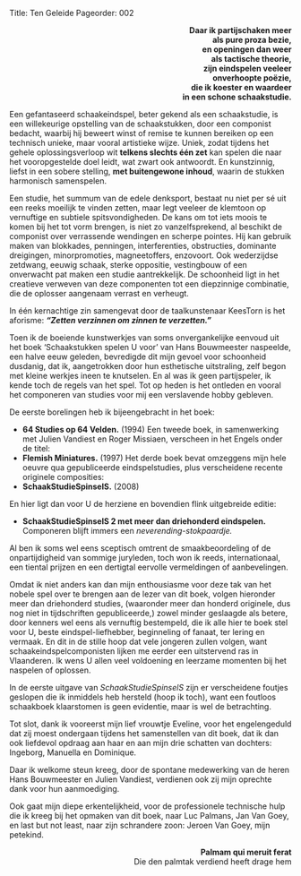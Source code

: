 Title: Ten Geleide
Pageorder: 002

<div style="text-align: right"><b>Daar ik partijschaken meer</b></div>
<div style="text-align: right"><b>als pure proza bezie,</b></div>
<div style="text-align: right"><b>en openingen dan weer</b></div>
<div style="text-align: right"><b>als tactische theorie,</b></div>
<div style="text-align: right"><b>zijn eindspelen veeleer</b></div>
<div style="text-align: right"><b>onverhoopte poëzie,</b></div>
<div style="text-align: right"><b>die ik koester en waardeer</b></div>
<div style="text-align: right"><b>in een schone schaakstudie.</b></div>

Een gefantaseerd schaakeindspel, beter gekend als een schaakstudie, is
een willekeurige opstelling van de schaakstukken, door een componist
bedacht, waarbij hij beweert winst of remise te kunnen bereiken op een
technisch unieke, maar vooral artistieke wijze. Uniek, zodat tijdens het
gehele oplossingsverloop wit **telkens slechts één zet** kan spelen die naar
het vooropgestelde doel leidt, wat zwart ook antwoordt. En kunstzinnig, liefst
in een sobere stelling, **met buitengewone inhoud**, waarin de stukken harmonisch samenspelen.

Een studie, het summum van de edele denksport, bestaat nu niet per sé
uit een reeks moeilijk te vinden zetten, maar legt veeleer de klemtoon op
vernuftige en subtiele spitsvondigheden. De kans om tot iets moois te komen bij het tot vorm brengen, is niet zo vanzelfsprekend, al beschikt de
componist over verrassende wendingen en scherpe pointes. Hij kan gebruik
maken van blokkades, penningen, interferenties, obstructies, dominante
dreigingen, minorpromoties, magneetoffers, enzovoort. Ook wederzijdse
zetdwang, eeuwig schaak, sterke oppositie, vestingbouw of een onverwacht
pat maken een studie aantrekkelijk. De schoonheid ligt in het creatieve verweven van deze componenten tot een diepzinnige combinatie, die de oplosser aangenaam verrast en verheugt.

In één kernachtige zin samengevat door de taalkunstenaar KeesTorn is
het aforisme: __*“Zetten verzinnen om zinnen te verzetten.”*__

Toen ik de boeiende kunstwerkjes van soms onvergankelijke eenvoud uit
het boek ‘Schaakstukken spelen U voor’ van Hans Bouwmeester naspeelde, een halve eeuw geleden, bevredigde dit mijn gevoel voor schoonheid
dusdanig, dat ik, aangetrokken door hun esthetische uitstraling, zelf begon
met kleine werkjes ineen te knutselen. En al was ik geen partijspeler, ik
kende toch de regels van het spel. Tot op heden is het ontleden en vooral
het componeren van studies voor mij een verslavende hobby gebleven.

De eerste borelingen heb ik bijeengebracht in het boek:

- **64 Studies op 64 Velden.** (1994)
Een tweede boek, in samenwerking met Julien Vandiest en Roger Missiaen, verscheen in het Engels onder de titel:
- **Flemish Miniatures.** (1997)
Het derde boek bevat omzeggens mijn hele oeuvre qua gepubliceerde
eindspelstudies, plus verscheidene recente originele composities:
- **SchaakStudieSpinselS.** (2008)

En hier ligt dan voor U de herziene en bovendien flink uitgebreide editie:

- **SchaakStudieSpinselS 2 met meer dan driehonderd eindspelen.**
Componeren blijft immers een _neverending-stokpaardje._

Al ben ik soms wel eens sceptisch omtrent de smaakbeoordeling of de
onpartijdigheid van sommige juryleden, toch won ik reeds, internationaal,
een tiental prijzen en een dertigtal eervolle vermeldingen of aanbevelingen.

Omdat ik niet anders kan dan mijn enthousiasme voor deze tak van het
nobele spel over te brengen aan de lezer van dit boek, volgen hieronder
meer dan driehonderd studies, (waaronder meer dan honderd originele, dus
nog niet in tijdschriften gepubliceerde,) zowel minder geslaagde als betere,
door kenners wel eens als vernuftig bestempeld, die ik alle hier te boek stel
voor U, beste eindspel-liefhebber, beginneling of fanaat, ter lering en
vermaak. En dit in de stille hoop dat vele jongeren zullen volgen, want
schaakeindspelcomponisten lijken me eerder een uitstervend ras in Vlaanderen. Ik wens U allen veel voldoening en leerzame momenten bij het naspelen of oplossen.

In de eerste uitgave van _SchaakStudieSpinselS_ zijn er verscheidene foutjes geslopen die ik inmiddels heb hersteld (hoop ik toch), want een foutloos
schaakboek klaarstomen is geen evidentie, maar is wel de betrachting.

Tot slot, dank ik vooreerst mijn lief vrouwtje Eveline, voor het engelengeduld dat zij moest ondergaan tijdens het samenstellen van dit boek, dat ik
dan ook liefdevol opdraag aan haar en aan mijn drie schatten van dochters:
Ingeborg, Manuella en Dominique.

Daar ik welkome steun kreeg, door de spontane medewerking van de heren Hans Bouwmeester en Julien Vandiest, verdienen ook zij mijn oprechte
dank voor hun aanmoediging.

Ook gaat mijn diepe erkentelijkheid, voor de professionele technische hulp
die ik kreeg bij het opmaken van dit boek, naar Luc Palmans, Jan Van Goey,
en last but not least, naar zijn schrandere zoon: Jeroen Van Goey, mijn
petekind.

<div style="text-align: right"><b>Palmam qui meruit ferat</b></div>
<div style="text-align: right">Die den palmtak verdiend heeft drage hem</div>

